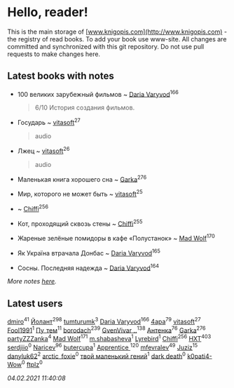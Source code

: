 # Hello, reader!
This is the main storage of [www.knigopis.com](http://www.knigopis.com) - the registry of read books.
To add your book use www-site. All changes are committed and synchronized with this git repository.
Do not use pull requests to make changes here.


## Latest books with notes
* 100 великих зарубежный фильмов ~ [Daria Varyvod](users/829/829893410524253-facebook)<sup>166</sup>
    > 6/10 История создания фильмов.

* Государь ~ [vitasoft](users/474/47446642-vkontakte)<sup>27</sup>
    > audio

* Лжец ~ [vitasoft](users/474/47446642-vkontakte)<sup>26</sup>
    > audio

* Маленькая книга хорошего сна ~ [Garka](users/115/115753719718250012620-google)<sup>276</sup>

* Мир, которого не может быть ~ [vitasoft](users/474/47446642-vkontakte)<sup>25</sup>

*  ~ [Chiffi](users/105/105831994080785626680-google)<sup>256</sup>

* Кот, проходящий сквозь стены ~ [Chiffi](users/105/105831994080785626680-google)<sup>255</sup>

* Жареные зелёные помидоры в кафе «Полустанок» ~ [Mad Wolf](users/947/94738840-vkontakte)<sup>170</sup>

* Як Україна втрачала Донбас ~ [Daria Varyvod](users/829/829893410524253-facebook)<sup>165</sup>

* Сосны. Последняя надежда ~ [Daria Varyvod](users/829/829893410524253-facebook)<sup>164</sup>


_More notes [here](latest_books_with_notes.md)._


## Latest users
[dmiro](users/571/5714115-vkontakte)<sup>41</sup> 
[Йолант](users/104/104690883692185089260-google)<sup>298</sup> 
[tumturumk](users/135/135685382-vkontakte)<sup>3</sup> 
[Daria Varyvod](users/829/829893410524253-facebook)<sup>166</sup> 
[4apa](users/117/117392596378069249667-google)<sup>79</sup> 
[vitasoft](users/474/47446642-vkontakte)<sup>27</sup> 
[Fool1991](users/178/178903487-vkontakte)<sup>1</sup> 
[Пу_тем](users/344/3448154788585127-facebook)<sup>11</sup> 
[borodach](users/157/15706320-vkontakte)<sup>239</sup> 
[GvenVivar ..](users/158/158266434925901-facebook)<sup>138</sup> 
[Антенка](users/118/118158645037334943900-google)<sup>76</sup> 
[Garka](users/115/115753719718250012620-google)<sup>276</sup> 
[partyZZZanka](users/931/9315852-vkontakte)<sup>4</sup> 
[Mad Wolf](users/947/94738840-vkontakte)<sup>171</sup> 
[m.shabasheva](users/205/205788234-yandex)<sup>1</sup> 
[Lyrebird](users/104/104693265648747604929-google)<sup>1</sup> 
[Chiffi](users/105/105831994080785626680-google)<sup>256</sup> 
[HXT](users/100/100002563462782-facebook)<sup>403</sup> 
[serdjiio](users/381/381860300-vkontakte)<sup>0</sup> 
[Naricev](users/107/107090515204537133928-google)<sup>96</sup> 
[butercupa](users/193/193697993-vkontakte)<sup>1</sup> 
[Apprentice ](users/528/52821952-vkontakte)<sup>120</sup> 
[mfevralev](users/140/140966150-vkontakte)<sup>49</sup> 
[Juziz](users/396/396008489-vkontakte)<sup>15</sup> 
[danyluk62](users/374/374149854-vkontakte)<sup>2</sup> 
[arctic_foxie](users/100/100319841-vkontakte)<sup>0</sup> 
[твой маленький гений](users/315/315647032-yandex)<sup>1</sup> 
[dark death](users/517/5175580462988229760-mailru)<sup>0</sup> 
[k0pati4-Wow](users/537/537324487-yandex)<sup>0</sup> 
[ftplz](users/116/116018672874380289920-google)<sup>0</sup> 


_04.02.2021 11:40:08_
